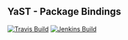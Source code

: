 ## YaST - Package Bindings

[![Travis Build](https://travis-ci.org/yast/yast-pkg-bindings.svg?branch=master)](https://travis-ci.org/yast/yast-pkg-bindings)
[![Jenkins Build](http://img.shields.io/jenkins/s/https/ci.opensuse.org/yast-pkg-bindings-master.svg)](https://ci.opensuse.org/view/Yast/job/yast-pkg-bindings-master/)



